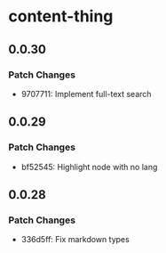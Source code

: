 # content-thing

## 0.0.30

### Patch Changes

- 9707711: Implement full-text search

## 0.0.29

### Patch Changes

- bf52545: Highlight node with no lang

## 0.0.28

### Patch Changes

- 336d5ff: Fix markdown types
